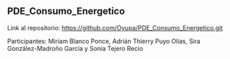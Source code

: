 ## PDE_Consumo_Energetico

Link al repositorio: https://github.com/Oyupa/PDE_Consumo_Energetico.git

Participantes: Miriam Blanco Ponce, Adrián Thierry Puyo Olías, Sira González-Madroño García y Sonia Tejero Recio
